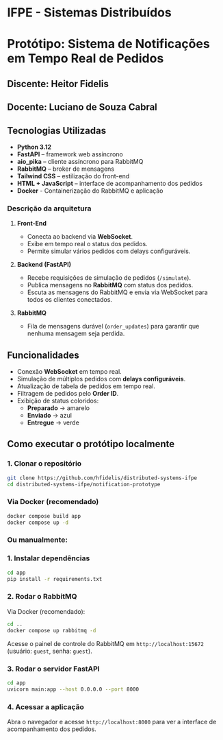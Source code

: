# IFPE - Sistemas Distribuídos
# Protótipo: Sistema de Notificações em Tempo Real de Pedidos

## Discente: Heitor Fidelis
## Docente: Luciano de Souza Cabral

## Tecnologias Utilizadas

- **Python 3.12**
- **FastAPI** – framework web assíncrono
- **aio_pika** – cliente assíncrono para RabbitMQ
- **RabbitMQ** – broker de mensagens
- **Tailwind CSS** – estilização do front-end
- **HTML + JavaScript** – interface de acompanhamento dos pedidos
- **Docker** - Containerização do RabbitMQ e aplicação

### Descrição da arquitetura

1. **Front-End**
   - Conecta ao backend via **WebSocket**.
   - Exibe em tempo real o status dos pedidos.
   - Permite simular vários pedidos com delays configuráveis.

2. **Backend (FastAPI)**
   - Recebe requisições de simulação de pedidos (`/simulate`).
   - Publica mensagens no **RabbitMQ** com status dos pedidos.
   - Escuta as mensagens do RabbitMQ e envia via WebSocket para todos os clientes conectados.

3. **RabbitMQ**
   - Fila de mensagens durável (`order_updates`) para garantir que nenhuma mensagem seja perdida.

## Funcionalidades

- Conexão **WebSocket** em tempo real.
- Simulação de múltiplos pedidos com **delays configuráveis**.
- Atualização de tabela de pedidos em tempo real.
- Filtragem de pedidos pelo **Order ID**.
- Exibição de status coloridos:
  - **Preparado** → amarelo
  - **Enviado** → azul
  - **Entregue** → verde

## Como executar o protótipo localmente

### 1. Clonar o repositório

```bash
git clone https://github.com/hfidelis/distributed-systems-ifpe
cd distributed-systems-ifpe/notification-prototype
```

### Via Docker (recomendado)
```bash
docker compose build app
docker compose up -d
```

### Ou manualmente:

### 1. Instalar dependências

```bash
cd app
pip install -r requirements.txt
```

### 2. Rodar o RabbitMQ
Via Docker (recomendado):

```bash
cd ..
docker compose up rabbitmq -d
```
Acesse o painel de controle do RabbitMQ em `http://localhost:15672` (usuário: `guest`, senha: `guest`).

### 3. Rodar o servidor FastAPI

```bash
cd app
uvicorn main:app --host 0.0.0.0 --port 8000
```

### 4. Acessar a aplicação
Abra o navegador e acesse `http://localhost:8000` para ver a interface de acompanhamento dos pedidos.

